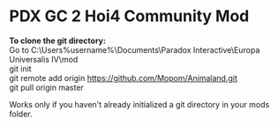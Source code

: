 # PDX GC 2 Hoi4 Community Mod

**To clone the git directory: <br />**
Go to C:\Users\%username%\Documents\Paradox Interactive\Europa Universalis IV\mod <br />
git init <br />
git remote add origin https://github.com/Mopom/Animaland.git <br />
git pull origin master <br />

Works only if you haven't already initialized a git directory in your mods folder.




